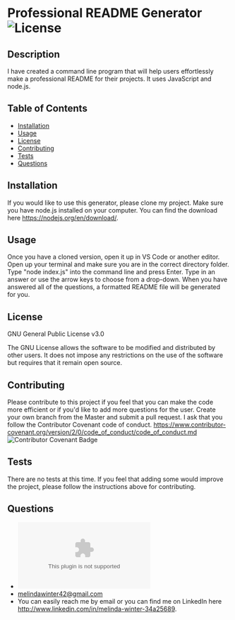 # Professional README Generator ![License](https://img.shields.io/badge/License-GPLv3-blue.svg)

## Description

I have created a command line program that will help users effortlessly make a professional README for their projects. It uses JavaScript and node.js.

## Table of Contents

- [Installation](#installation)
- [Usage](#usage)
- [License](#license)
- [Contributing](#contributing)
- [Tests](#tests)
- [Questions](#questions)

## Installation

If you would like to use this generator, please clone my project. Make sure you have node.js installed on your computer. You can find the download here <https://nodejs.org/en/download/>.

## Usage

Once you have a cloned version, open it up in VS Code or another editor. Open up your terminal and make sure you are in the correct directory folder. Type "node index.js" into the command line and press Enter. Type in an answer or use the arrow keys to choose from a drop-down. When you have answered all of the questions, a formatted README file will be generated for you.

## License

GNU General Public License v3.0

The GNU License allows the software to be modified and distributed by other users. It does not impose any restrictions on the use of the software but requires that it remain open source.

## Contributing

Please contribute to this project if you feel that you can make the code more efficient or if you'd like to add more questions for the user. Create your own branch from the Master and submit a pull request. I ask that you follow the Contributor Covenant code of conduct. <https://www.contributor-covenant.org/version/2/0/code_of_conduct/code_of_conduct.md> ![Contributor Covenant Badge](https://img.shields.io/badge/Contributor%20Covenant-v2.0%20adopted-ff69b4.svg)

## Tests

There are no tests at this time. If you feel that adding some would improve the project, please follow the instructions above for contributing.

## Questions

- ![Github Profile](https:github.com/melindawintermelindawinter42@gmail.com)
- melindawinter42@gmail.com
- You can easily reach me by email or you can find me on LinkedIn here <http://www.linkedin.com/in/melinda-winter-34a25689>.
